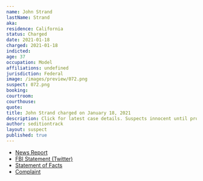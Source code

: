 ```yaml
---
name: John Strand
lastName: Strand
aka:
residence: California
status: Charged
date: 2021-01-18
charged: 2021-01-18
indicted:
age: 37
occupation: Model
affiliations: undefined
jurisdiction: Federal
image: /images/preview/072.png
suspect: 072.png
booking:
courtroom:
courthouse:
quote:
title: John Strand charged on January 18, 2021
description: Click for latest case details. Suspects innocent until proven guilty.
author: seditiontrack
layout: suspect
published: true
---
```

- [News Report](https://losangeles.cbslocal.com/2021/01/19/beverly-hills-salon-owner-gina-bisignano-2-others-arrested-for-capitol-riots/)
- [FBI Statement (Twitter)](https://twitter.com/FBILosAngeles/status/1351604985210040326?s=20)
- [Statement of Facts](https://www.justice.gov/opa/page/file/1356546/download)
- [Complaint](https://www.justice.gov/opa/page/file/1356551/download)
